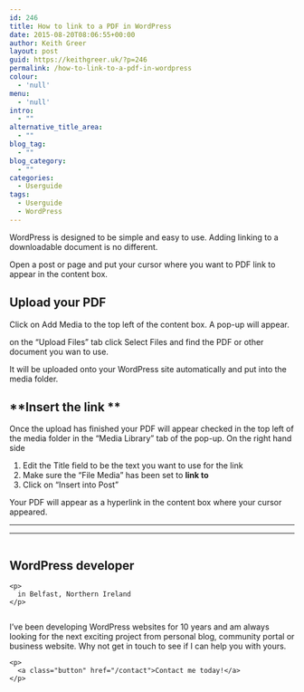 ```yaml
---
id: 246
title: How to link to a PDF in WordPress
date: 2015-08-20T08:06:55+00:00
author: Keith Greer
layout: post
guid: https://keithgreer.uk/?p=246
permalink: /how-to-link-to-a-pdf-in-wordpress
colour:
  - 'null'
menu:
  - 'null'
intro:
  - ""
alternative_title_area:
  - ""
blog_tag:
  - ""
blog_category:
  - ""
categories:
  - Userguide
tags:
  - Userguide
  - WordPress
---
```

WordPress is designed to be simple and easy to use. Adding linking to a downloadable document is no different.

Open a post or page and put your cursor where you want to PDF link to appear in the content box.

## **Upload your PDF**

Click on Add Media to the top left of the content box. A pop-up will appear.

on the &#8220;Upload Files&#8221; tab click Select Files and find the PDF or other document you wan to use.

It will be uploaded onto your WordPress site automatically and put into the media folder.

## **Insert the link **

Once the upload has finished your PDF will appear checked in the top left of the media folder in the &#8220;Media Library&#8221; tab of the pop-up. On the right hand side

  1. Edit the Title field to be the text you want to use for the link
  2. Make sure the &#8220;File Media&#8221; has been set to **link to**
  3. Click on &#8220;Insert into Post&#8221;

Your PDF will appear as a hyperlink in the content box where your cursor appeared.

* * *

* * *

<div class="row">
  <div class="column large-6 medium-6 small-12">
    <h2>
      WordPress developer
    </h2>
    
    <p>
      in Belfast, Northern Ireland
    </p>
  </div>
  
  <div class="column large-6 medium-6 small-12">
    <p>
      I&#8217;ve been developing WordPress websites for 10 years and am always looking for the next exciting project from personal blog, community portal or business website. Why not get in touch to see if I can help you with yours.
    </p>
    
    <p>
      <a class="button" href="/contact">Contact me today!</a>
    </p>
  </div>
</div>